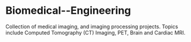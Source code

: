 # Biomedical--Engineering
Collection of medical imaging, and imaging processing projects. Topics include Computed Tomography (CT) Imaging, PET, Brain and Cardiac MRI.
